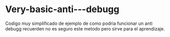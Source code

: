 # Very-basic-anti---debugg
Codigo muy simplificado de ejemplo de como podria funcionar un anti debugg recuerden no es seguro este metodo pero sirve para el aprendizaje.
